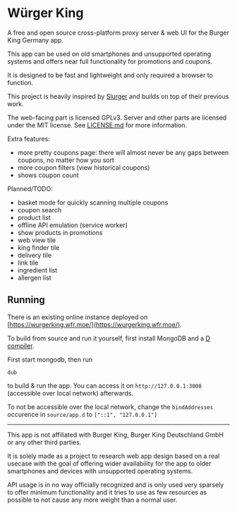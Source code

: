 # Würger King

A free and open source cross-platform proxy server & web UI for the Burger King Germany app.

This app can be used on old smartphones and unsupported operating systems and offers near full functionality for promotions and coupons.

It is designed to be fast and lightweight and only required a browser to function.

This project is heavily inspired by [Slurger](https://github.com/max1220/slurger4) and builds on top of their previous work.

The web-facing part is licensed GPLv3. Server and other parts are licensed under the MIT license. See [LICENSE.md](LICENSE.md) for more information.

Extra features:

- more pretty coupons page: there will almost never be any gaps between coupons, no matter how you sort
- more coupon filters (view historical coupons)
- shows coupon count

Planned/TODO:

- basket mode for quickly scanning multiple coupons
- coupon search
- product list
- offline API emulation (service worker)
- show products in promotions
- web view tile
- king finder tile
- delivery tile
- link tile
- ingredient list
- allergen list

## Running

There is an existing online instance deployed on [https://wurgerking.wfr.moe/](https://wurgerking.wfr.moe/).

To build from source and run it yourself, first install MongoDB and a [D compiler](https://dlang.org).

First start mongodb, then run

```
dub
```

to build & run the app. You can access it on `http://127.0.0.1:3000` (accessible over local network) afterwards.

To not be accessible over the local network, change the `bindAddresses` occurence in `source/app.d` to `["::1", "127.0.0.1"]`

---

This app is not affiliated with Burger King, Burger King Deutschland GmbH or any other third parties.

It is solely made as a project to research web app design based on a real usecase with the goal of offering wider availability for the app to older smartphones and devices with unsupported operating systems.

API usage is in no way officially recognized and is only used very sparsely to offer minimum functionality and it tries to use as few resources as possible to not cause any more weight than a normal user.

